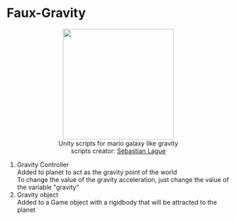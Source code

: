 # Faux-Gravity
<p align="center">
<img src="https://external-content.duckduckgo.com/iu/?u=https%3A%2F%2Fcdn.gamer-network.net%2F2018%2Fusgamer%2Fsuper-mario-galaxy4.jpg&f=1&nofb=1" height="250px"><br>
Unity scripts for mario galaxy like gravity<br>scripts creator: <a href="https://www.youtube.com/watch?v=gHeQ8Hr92P4">Sebastian Lague</a>
</p>
<ol>
  <li>
  Gravity Controller
  </li>
Added to planet to act as the gravity point of the world<br>
  To change the value of the gravity acceleration, just change the value of the variable "gravity"
  <li>
  Gravity object
  </li>
Added to a Game object with a rigidbody that will be attracted to the planet
</ol>

